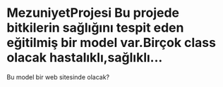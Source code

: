 # MezuniyetProjesi Bu projede bitkilerin sağlığını tespit eden eğitilmiş bir model var.Birçok class olacak hastalıklı,sağlıklı...
Bu model bir web sitesinde olacak?
